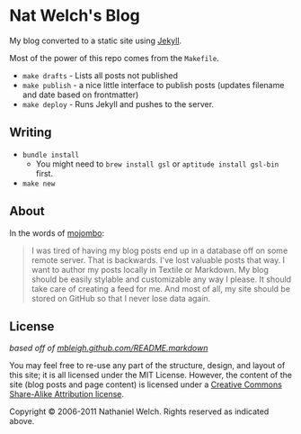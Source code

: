 # Nat Welch's Blog

My blog converted to a static site using [Jekyll][j].

Most of the power of this repo comes from the `Makefile`.

 * `make drafts` - Lists all posts not published
 * `make publish` - a nice little interface to publish posts (updates filename and date based on frontmatter)
 * `make deploy` - Runs Jekyll and pushes to the server.

## Writing

 * `bundle install`
   * You might need to `brew install gsl` or `aptitude install gsl-bin` first.
 * `make new`

## About

In the words of [mojombo][]:

> I was tired of having my blog posts end up in a database off on some remote server. That is backwards. I've lost valuable posts that way. I want to author my posts locally in Textile or Markdown. My blog should be easily stylable and customizable any way I please. It should take care of creating a feed for me. And most of all, my site should be stored on GitHub so that I never lose data again.

## License

_based off of [mbleigh.github.com/README.markdown](http://github.com/mbleigh/mbleigh.github.com)_

You may feel free to re-use any part of the structure, design, and layout of this site; it is all licensed under the MIT License. However, the content of the site (blog posts and page content) is licensed under a [Creative Commons Share-Alike Attribution license](http://creativecommons.org/licenses/by-nc-sa/3.0/us/).

Copyright &copy; 2006-2011 Nathaniel Welch. Rights reserved as indicated above.

[j]: http://github.com/mojombo/jekyll
[mojombo]: http://github.com/mojombo
